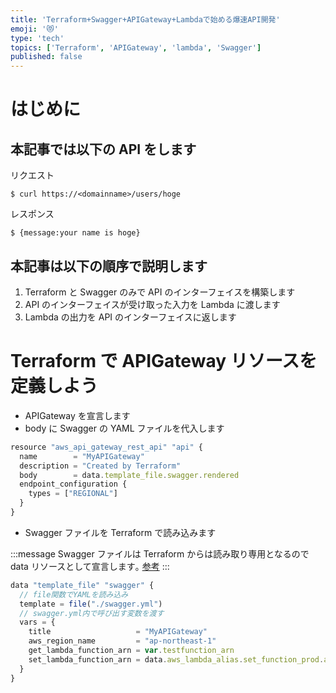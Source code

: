 ```yaml
---
title: 'Terraform+Swagger+APIGateway+Lambdaで始める爆速API開発'
emoji: '😻'
type: 'tech'
topics: ['Terraform', 'APIGateway', 'lambda', 'Swagger']
published: false
---
```


# はじめに

## 本記事では以下の API をします

リクエスト

```
$ curl https://<domainname>/users/hoge
```

レスポンス

```
$ {message:your name is hoge}
```

## 本記事は以下の順序で説明します

1. Terraform と Swagger のみで API のインターフェイスを構築します
2. API のインターフェイスが受け取った入力を Lambda に渡します
3. Lambda の出力を API のインターフェイスに返します

# Terraform で APIGateway リソースを定義しよう

- APIGateway を宣言します
- body に Swagger の YAML ファイルを代入します

```js
resource "aws_api_gateway_rest_api" "api" {
  name        = "MyAPIGateway"
  description = "Created by Terraform"
  body        = data.template_file.swagger.rendered
  endpoint_configuration {
    types = ["REGIONAL"]
  }
}
```

- Swagger ファイルを Terraform で読み込みます

:::message
Swagger ファイルは Terraform からは読み取り専用となるので data リソースとして宣言します｡
[参考](https://docs.usacloud.jp/terraform-v1/configuration/resources/data_resource/)
:::

```js
data "template_file" "swagger" {
  // file関数でYAMLを読み込み
  template = file("./swagger.yml")
  // swagger.yml内で呼び出す変数を渡す
  vars = {
    title                   = "MyAPIGateway"
    aws_region_name         = "ap-northeast-1"
    get_lambda_function_arn = var.testfunction_arn
    set_lambda_function_arn = data.aws_lambda_alias.set_function_prod.arn
  }
}
```
